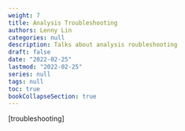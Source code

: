 ```yaml
---
weight: 7
title: Analysis Troubleshooting
authors: Lenny Lin
categories: null
description: Talks about analysis roubleshooting
draft: false
date: "2022-02-25"
lastmod: "2022-02-25"
series: null
tags: null
toc: true
bookCollapseSection: true
---
```


[troubleshooting]